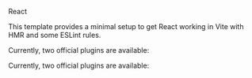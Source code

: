 React 

This template provides a minimal setup to get React working in Vite with HMR and some ESLint rules.

Currently, two official plugins are available:


Currently, two official plugins are available:



